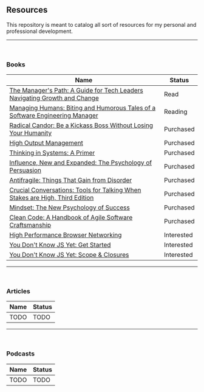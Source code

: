 ## Resources

This repository is meant to catalog all sort of resources for my personal and professional development.

---

<br />

### Books

| Name                                                                                                                                                                                                    | Status     |
| ------------------------------------------------------------------------------------------------------------------------------------------------------------------------------------------------------- | ---------- |
| [The Manager's Path: A Guide for Tech Leaders Navigating Growth and Change](https://www.goodreads.com/book/show/33369254-the-manager-s-path?from_search=true&from_srp=true&qid=DP96Op2Hnk&rank=1)       | Read       |
| [Managing Humans: Biting and Humorous Tales of a Software Engineering Manager](https://www.goodreads.com/book/show/1317946.Managing_Humans?ac=1&from_search=true&qid=IrnY4ckc7E&rank=1)                 | Reading    |
| [Radical Candor: Be a Kickass Boss Without Losing Your Humanity](https://www.goodreads.com/book/show/29939161-radical-candor?ac=1&from_search=true&qid=8dKIemNnVV&rank=1)                               | Purchased  |
| [High Output Management](https://www.goodreads.com/book/show/324750.High_Output_Management?ac=1&from_search=true&qid=7igY6ksqfn&rank=1)                                                                 | Purchased  |
| [Thinking in Systems: A Primer](https://www.goodreads.com/book/show/3828902-thinking-in-systems?from_search=true&from_srp=true&qid=fbwLvrc0zP&rank=1)                                                   | Purchased  |
| [Influence, New and Expanded: The Psychology of Persuasion](https://www.goodreads.com/book/show/56419468-influence-new-and-expanded?ac=1&from_search=true&qid=cDuQMVRZdd&rank=1)                        | Purchased  |
| [Antifragile: Things That Gain from Disorder](https://www.goodreads.com/book/show/13530973-antifragile?ac=1&from_search=true&qid=BsRUk0foEm&rank=1)                                                     | Purchased  |
| [Crucial Conversations: Tools for Talking When Stakes are High, Third Edition](https://www.goodreads.com/book/show/59116221-crucial-conversations?from_search=true&from_srp=true&qid=oB8ToaNQdm&rank=1) | Purchased  |
| [Mindset: The New Psychology of Success](https://www.goodreads.com/book/show/40745.Mindset?ac=1&from_search=true&qid=n2G4Xw1NwH&rank=1)                                                                 | Purchased  |
| [Clean Code: A Handbook of Agile Software Craftsmanship](https://www.goodreads.com/book/show/3735293-clean-code?ac=1&from_search=true&qid=zr7lf7lE3M&rank=1)                                            | Purchased  |
| [High Performance Browser Networking](https://www.goodreads.com/book/show/17985198-high-performance-browser-networking?ac=1&from_search=true&qid=kmBxR9x84V&rank=1)                                     | Interested |
| [You Don't Know JS Yet: Get Started](https://www.goodreads.com/book/show/50718908-you-don-t-know-js-yet?from_search=true&from_srp=true&qid=ZgspjIKGYp&rank=1)                                           | Interested |
| [You Don't Know JS Yet: Scope & Closures](https://www.goodreads.com/book/show/52764087-you-don-t-know-js-yet?from_search=true&from_srp=true&qid=ZgspjIKGYp&rank=3)                                      | Interested |

---

<br />

### Articles

| Name | Status |
| ---- | ------ |
| TODO | TODO   |

---

<br />

### Podcasts

| Name | Status |
| ---- | ------ |
| TODO | TODO   |
